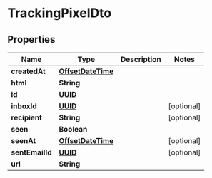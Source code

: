 

# TrackingPixelDto

## Properties

Name | Type | Description | Notes
------------ | ------------- | ------------- | -------------
**createdAt** | [**OffsetDateTime**](OffsetDateTime) |  | 
**html** | **String** |  | 
**id** | [**UUID**](UUID) |  | 
**inboxId** | [**UUID**](UUID) |  |  [optional]
**recipient** | **String** |  |  [optional]
**seen** | **Boolean** |  | 
**seenAt** | [**OffsetDateTime**](OffsetDateTime) |  |  [optional]
**sentEmailId** | [**UUID**](UUID) |  |  [optional]
**url** | **String** |  | 




